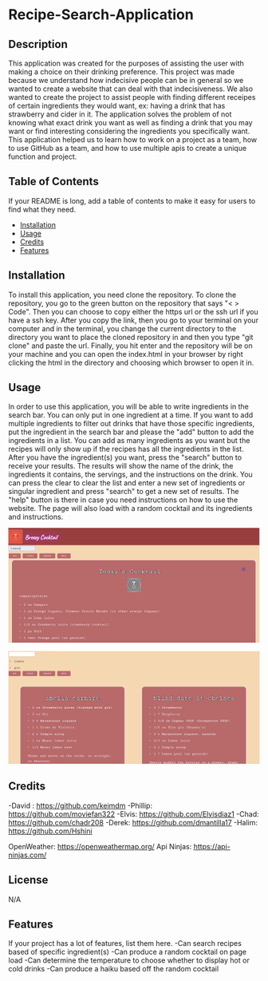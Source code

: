 # Recipe-Search-Application

## Description

This application was created for the purposes of assisting the user with making a choice on their drinking preference. This project was made because we understand how indecisive people can be in general so we wanted to create a website that can deal with that indecisiveness. We also wanted to create the project to assist people with finding different receipes of certain ingredients they would want, ex: having a drink that has strawberry and cider in it. The application solves the problem of not knowing what exact drink you want as well as finding a drink that you may want or find interesting considering the ingredients you specifically want. This application helped us to learn how to work on a project as a team, how to use GitHub as a team, and how to use multiple apis to create a unique function and project.

## Table of Contents

If your README is long, add a table of contents to make it easy for users to find what they need.

- [Installation](#installation)
- [Usage](#usage)
- [Credits](#credits)
- [Features](#features)

## Installation

To install this application, you need clone the repository. To clone the repository, you go to the green button on the repository that says "< > Code". Then you can choose to copy either the https url or the ssh url if you have a ssh key. After you copy the link, then you go to your terminal on your computer and in the terminal, you change the current directory to the directory you want to place the cloned repository in and then you type "git clone" and paste the url. Finally, you hit enter and the repository will be on your machine and you can open the index.html in your browser by right clicking the html in the directory and choosing which browser to open it in.

## Usage

In order to use this application, you will be able to write ingredients in the search bar. You can only put in one ingredient at a time. If you want to add multiple ingredients to filter out drinks that have those specific ingredients, put the ingredient in the search bar and please the "add" button to add the ingredients in a list. You can add as many ingredients as you want but the recipes will only show up if the recipes has all the ingredients in the list. After you have the ingredient(s) you want, press the "search" button to receive your results. The results will show the name of the drink, the ingredients it contains, the servings, and the instructions on the drink. You can press the clear to clear the list and enter a new set of ingredients or singular ingredient and press "search" to get a new set of results. The "help" button is there in case you need instructions on how to use the website. The page will also load with a random cocktail and its ingredients and instructions.

![showing page when you put an ingredient in the search bar and add it to the list](assets/images/Screen%20Shot%202023-02-27%20at%202.05.09%20AM.png)

![showing results](assets/images/Screen%20Shot%202023-02-27%20at%202.06.59%20AM.png)

## Credits

-David : https://github.com/keimdm
-Phillip: https://github.com/moviefan322
-Elvis: https://github.com/Elvisdiaz1
-Chad: https://github.com/chadr208
-Derek: https://github.com/dmantilla17
-Halim: https://github.com/Hshini

OpenWeather: https://openweathermap.org/
Api Ninjas: https://api-ninjas.com/

## License

N/A

## Features

If your project has a lot of features, list them here.
-Can search recipes based of specific ingredient(s)
-Can produce a random cocktail on page load
-Can determine the temperature to choose whether to display hot or cold drinks
-Can produce a haiku based off the random cocktail
